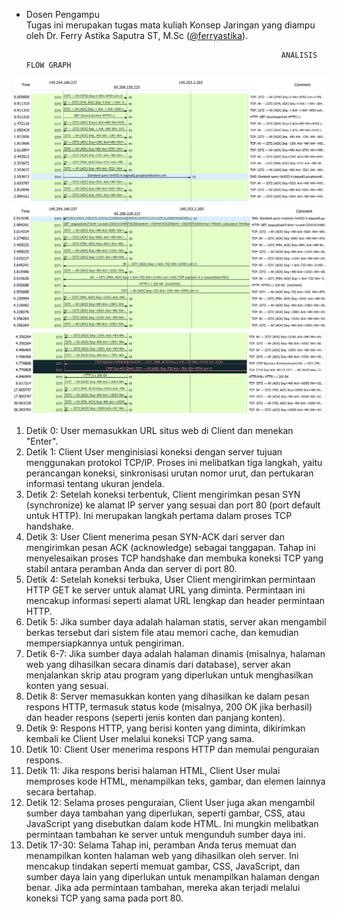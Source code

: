 * Dosen Pengampu  
Tugas ini merupakan tugas mata kuliah Konsep Jaringan yang diampu oleh Dr. Ferry Astika Saputra ST, M.Sc ([@ferryastika](https://github.com/ferryastika)).

                                                               ANALISIS FLOW GRAPH

![Contoh Flow Graph http](1.png)
![Contoh Flow Graph http](2.png)
![Contoh Flow Graph http](3.png)

1. Detik 0: User memasukkan URL situs web di Client dan menekan "Enter".
2. Detik 1: Client User menginisiasi koneksi dengan server tujuan menggunakan protokol TCP/IP. Proses ini melibatkan tiga langkah, yaitu perancangan koneksi, sinkronisasi urutan nomor urut, dan pertukaran informasi tentang ukuran jendela.
3. Detik 2: Setelah koneksi terbentuk, Client mengirimkan pesan SYN (synchronize) ke alamat IP server yang sesuai dan port 80 (port default untuk HTTP). Ini merupakan langkah pertama dalam proses TCP handshake.
4. Detik 3: User Client menerima pesan SYN-ACK dari server dan mengirimkan pesan ACK (acknowledge) sebagai tanggapan. Tahap ini menyelesaikan proses TCP handshake dan membuka koneksi TCP yang stabil antara peramban Anda dan server di port 80.
5. Detik 4: Setelah koneksi terbuka, User Client mengirimkan permintaan HTTP GET ke server untuk alamat URL yang diminta. Permintaan ini mencakup informasi seperti alamat URL lengkap dan header permintaan HTTP.
6. Detik 5: Jika sumber daya adalah halaman statis, server akan mengambil berkas tersebut dari sistem file atau memori cache, dan kemudian mempersiapkannya untuk pengiriman.
7. Detik 6-7: Jika sumber daya adalah halaman dinamis (misalnya, halaman web yang dihasilkan secara dinamis dari database), server akan menjalankan skrip atau program yang diperlukan untuk menghasilkan konten yang sesuai.
8. Detik 8: Server memasukkan konten yang dihasilkan ke dalam pesan respons HTTP, termasuk status kode (misalnya, 200 OK jika berhasil) dan header respons (seperti jenis konten dan panjang konten).
9. Detik 9: Respons HTTP, yang berisi konten yang diminta, dikirimkan kembali ke Client User melalui koneksi TCP yang sama.
10. Detik 10: Client User menerima respons HTTP dan memulai penguraian respons.
11. Detik 11: Jika respons berisi halaman HTML, Client User mulai memproses kode HTML, menampilkan teks, gambar, dan elemen lainnya secara bertahap.
12. Detik 12: Selama proses penguraian, Client User juga akan mengambil sumber daya tambahan yang diperlukan, seperti gambar, CSS, atau JavaScript yang disebutkan dalam kode HTML. Ini mungkin melibatkan permintaan tambahan ke server untuk mengunduh sumber daya ini.
13. Detik 17-30: Selama Tahap ini, peramban Anda terus memuat dan menampilkan konten halaman web yang dihasilkan oleh server. Ini mencakup tindakan seperti memuat gambar, CSS, JavaScript, dan sumber daya lain yang diperlukan untuk menampilkan halaman dengan benar. Jika ada permintaan tambahan, mereka akan terjadi melalui koneksi TCP yang sama pada port 80.
